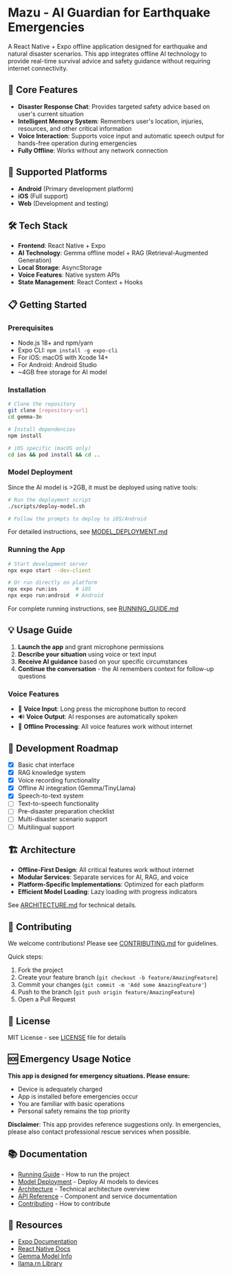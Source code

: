 # Mazu - AI Guardian for Earthquake Emergencies

A React Native + Expo offline application designed for earthquake and natural disaster scenarios. This app integrates offline AI technology to provide real-time survival advice and safety guidance without requiring internet connectivity.

## 🚀 Core Features

- **Disaster Response Chat**: Provides targeted safety advice based on user's current situation
- **Intelligent Memory System**: Remembers user's location, injuries, resources, and other critical information
- **Voice Interaction**: Supports voice input and automatic speech output for hands-free operation during emergencies
- **Fully Offline**: Works without any network connection

## 📱 Supported Platforms

- **Android** (Primary development platform)
- **iOS** (Full support)
- **Web** (Development and testing)

## 🛠️ Tech Stack

- **Frontend**: React Native + Expo
- **AI Technology**: Gemma offline model + RAG (Retrieval-Augmented Generation)
- **Local Storage**: AsyncStorage
- **Voice Features**: Native system APIs
- **State Management**: React Context + Hooks

## 📋 Getting Started

### Prerequisites

- Node.js 18+ and npm/yarn
- Expo CLI: `npm install -g expo-cli`
- For iOS: macOS with Xcode 14+
- For Android: Android Studio
- ~4GB free storage for AI model

### Installation

```bash
# Clone the repository
git clone [repository-url]
cd gemma-3n

# Install dependencies
npm install

# iOS specific (macOS only)
cd ios && pod install && cd ..
```

### Model Deployment

Since the AI model is >2GB, it must be deployed using native tools:

```bash
# Run the deployment script
./scripts/deploy-model.sh

# Follow the prompts to deploy to iOS/Android
```

For detailed instructions, see [MODEL_DEPLOYMENT.md](docs/MODEL_DEPLOYMENT.md)

### Running the App

```bash
# Start development server
npx expo start --dev-client

# Or run directly on platform
npx expo run:ios      # iOS
npx expo run:android  # Android
```

For complete running instructions, see [RUNNING_GUIDE.md](docs/RUNNING_GUIDE.md)

## 💡 Usage Guide

1. **Launch the app** and grant microphone permissions
2. **Describe your situation** using voice or text input
3. **Receive AI guidance** based on your specific circumstances
4. **Continue the conversation** - the AI remembers context for follow-up questions

### Voice Features

- 🎤 **Voice Input**: Long press the microphone button to record
- 🔊 **Voice Output**: AI responses are automatically spoken
- 📱 **Offline Processing**: All voice features work without internet

## 🎯 Development Roadmap

- [x] Basic chat interface
- [x] RAG knowledge system
- [x] Voice recording functionality
- [x] Offline AI integration (Gemma/TinyLlama)
- [x] Speech-to-text system
- [ ] Text-to-speech functionality
- [ ] Pre-disaster preparation checklist
- [ ] Multi-disaster scenario support
- [ ] Multilingual support

## 🏗️ Architecture

- **Offline-First Design**: All critical features work without internet
- **Modular Services**: Separate services for AI, RAG, and voice
- **Platform-Specific Implementations**: Optimized for each platform
- **Efficient Model Loading**: Lazy loading with progress indicators

See [ARCHITECTURE.md](docs/ARCHITECTURE.md) for technical details.

## 🤝 Contributing

We welcome contributions! Please see [CONTRIBUTING.md](docs/CONTRIBUTING.md) for guidelines.

Quick steps:
1. Fork the project
2. Create your feature branch (`git checkout -b feature/AmazingFeature`)
3. Commit your changes (`git commit -m 'Add some AmazingFeature'`)
4. Push to the branch (`git push origin feature/AmazingFeature`)
5. Open a Pull Request

## 📄 License

MIT License - see [LICENSE](LICENSE) file for details

## 🆘 Emergency Usage Notice

**This app is designed for emergency situations. Please ensure:**
- Device is adequately charged
- App is installed before emergencies occur
- You are familiar with basic operations
- Personal safety remains the top priority

**Disclaimer**: This app provides reference suggestions only. In emergencies, please also contact professional rescue services when possible.

## 📚 Documentation

- [Running Guide](docs/RUNNING_GUIDE.md) - How to run the project
- [Model Deployment](docs/MODEL_DEPLOYMENT.md) - Deploy AI models to devices
- [Architecture](docs/ARCHITECTURE.md) - Technical architecture overview
- [API Reference](docs/API_REFERENCE.md) - Component and service documentation
- [Contributing](docs/CONTRIBUTING.md) - How to contribute

## 🔗 Resources

- [Expo Documentation](https://docs.expo.dev)
- [React Native Docs](https://reactnative.dev)
- [Gemma Model Info](https://ai.google.dev/gemma)
- [llama.rn Library](https://github.com/mybigday/llama.rn)